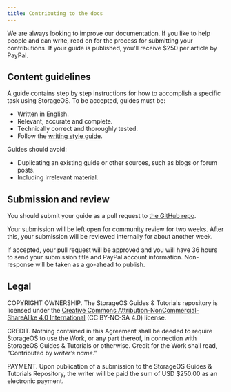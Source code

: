 ```yaml
---
title: Contributing to the docs
---
```


We are always looking to improve our documentation. If you like to help people
and can write, read on for the process for submitting your contributions. If your
guide is published, you'll receive $250 per article by PayPal.

## Content guidelines

A guide contains step by step instructions for how to accomplish a specific
task using StorageOS. To be accepted, guides must be:
* Written in English.
* Relevant, accurate and complete.
* Technically correct and thoroughly tested.
* Follow the [writing style guide](https://github.com/storageos/storageos.github.io/blob/master/README.md).

Guides should avoid:
* Duplicating an existing guide or other sources, such as blogs or forum posts.
* Including irrelevant material.

## Submission and review

You should submit your guide as a pull request to
[the GitHub repo](https://github.com/storageos/storageos.github.io).

Your submission will be left open for community review for two weeks. After
this, your submission will be reviewed internally for about another week.

If accepted, your pull request will be approved and you will have 36 hours to
send your submission title and PayPal account information. Non-response will be
taken as a go-ahead to publish.

## Legal

COPYRIGHT OWNERSHIP. The StorageOS Guides & Tutorials repository is licensed
under the [Creative Commons Attribution-NonCommercial-ShareAlike 4.0 International](https://creativecommons.org/licenses/by-nc-sa/4.0/)
(CC BY-NC-SA 4.0) license.

CREDIT. Nothing contained in this Agreement shall be deeded to require StorageOS
to use the Work, or any part thereof, in connection with StorageOS Guides &
Tutorials or otherwise. Credit for the Work shall read, “Contributed by *writer’s
name*.”

PAYMENT. Upon publication of a submission to the StorageOS Guides & Tutorials
Repository, the writer will be paid the sum of USD $250.00 as an electronic
payment.
